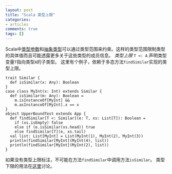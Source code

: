 ```yaml
---
layout: post
title: "Scala 类型上限"
categories:
- articles
comments: true
tags: []
---
```


Scala中[类型参数](generic-classes.html)和[抽象类型](abstract-types.html)可以通过类型范围来约束。这样的类型范围限制类型的具体值而且可能透露更多关于这些类型的成员信息。 _类型上限_ `T <: A` 声明类型变量`T`指向类型`A`的子类型。
这里有个例子，依赖于多态方法`findSimilar`实现的类型上限。

    trait Similar {
      def isSimilar(x: Any): Boolean
    }
    case class MyInt(x: Int) extends Similar {
      def isSimilar(m: Any): Boolean =
        m.isInstanceOf[MyInt] &&
        m.asInstanceOf[MyInt].x == x
    }
    object UpperBoundTest extends App {
      def findSimilar[T <: Similar](e: T, xs: List[T]): Boolean =
        if (xs.isEmpty) false
        else if (e.isSimilar(xs.head)) true
        else findSimilar[T](e, xs.tail)
      val list: List[MyInt] = List(MyInt(1), MyInt(2), MyInt(3))
      println(findSimilar[MyInt](MyInt(4), list))
      println(findSimilar[MyInt](MyInt(2), list))
    }
    
如果没有类型上限标注，不可能在方法`findSimilar`中调用方法`isSimilar`。
类型下限的用法在[这里](lower-type-bounds.html)讨论。

